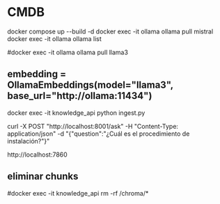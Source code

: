 # CMDB

docker compose up --build -d
docker exec -it ollama ollama pull mistral
docker exec -it ollama ollama list

#docker exec -it ollama ollama pull llama3
##  embedding = OllamaEmbeddings(model="llama3", base_url="http://ollama:11434")

docker exec -it knowledge_api python ingest.py

curl -X POST "http://localhost:8001/ask" -H "Content-Type: application/json" -d "{\"question\":\"¿Cuál es el procedimiento de instalación?\"}"

http://localhost:7860

## eliminar chunks
#docker exec -it knowledge_api rm -rf /chroma/*

